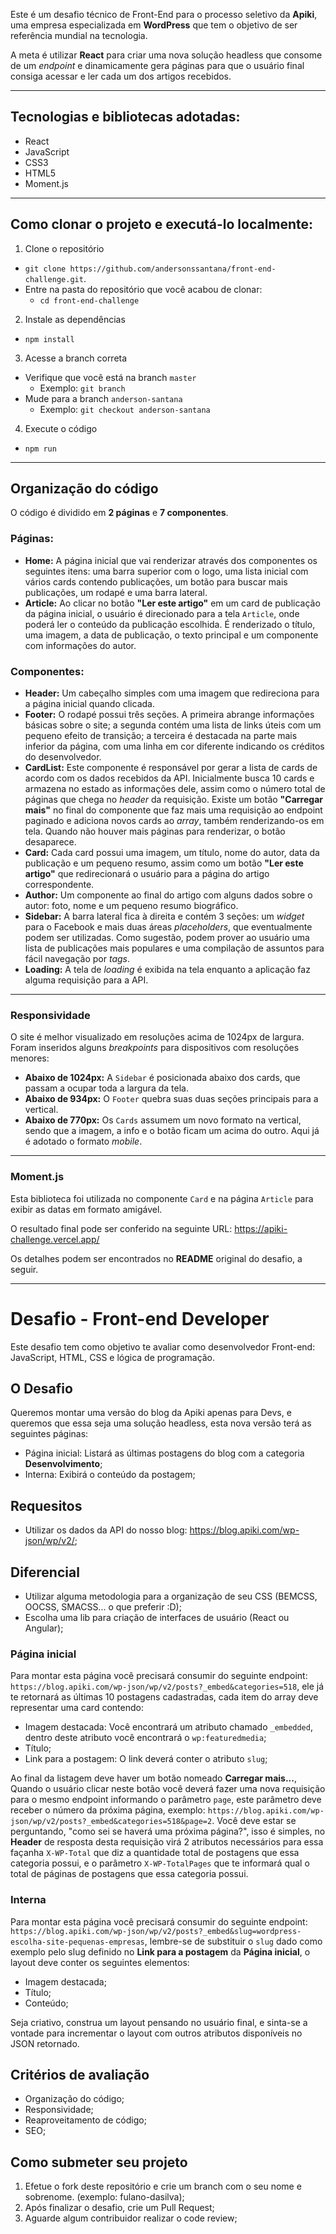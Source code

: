 Este é um desafio técnico de Front-End para o processo seletivo da **Apiki**, uma empresa especializada em **WordPress** que tem o objetivo de ser referência mundial na tecnologia.

A meta é utilizar **React** para criar uma nova solução headless que consome de um *endpoint* e dinamicamente gera páginas para que o usuário final consiga acessar e ler cada um dos artigos recebidos.

---

## Tecnologias e bibliotecas adotadas:
- React
- JavaScript
- CSS3
- HTML5
- Moment.js

---

## Como clonar o projeto e executá-lo localmente:

1. Clone o repositório
  * `git clone https://github.com/andersonssantana/front-end-challenge.git`.
  * Entre na pasta do repositório que você acabou de clonar:
    * `cd front-end-challenge`

2. Instale as dependências
  * `npm install`

3. Acesse a branch correta
  * Verifique que você está na branch `master`
    * Exemplo: `git branch`
  * Mude para a branch `anderson-santana`
    * Exemplo: `git checkout anderson-santana`

4. Execute o código
  * `npm run`

---

## Organização do código

O código é dividido em **2 páginas** e **7 componentes**.

### Páginas:
- **Home:** A página inicial que vai renderizar através dos componentes os seguintes itens: uma barra superior com o logo, uma lista inicial com vários cards contendo publicações, um botão para buscar mais publicações, um rodapé e uma barra lateral.
- **Article:** Ao clicar no botão **"Ler este artigo"** em um card de publicação da página inicial, o usuário é direcionado para a tela `Article`, onde poderá ler o conteúdo da publicação escolhida. É renderizado o título, uma imagem, a data de publicação, o texto principal e um componente com informações do autor.

### Componentes:
- **Header:** Um cabeçalho simples com uma imagem que redireciona para a página inicial quando clicada.
- **Footer:** O rodapé possui três seções. A primeira abrange informações básicas sobre o site; a segunda contém uma lista de links úteis com um pequeno efeito de transição; a terceira é destacada na parte mais inferior da página, com uma linha em cor diferente indicando os créditos do desenvolvedor.
- **CardList:** Este componente é responsável por gerar a lista de cards de acordo com os dados recebidos da API. Inicialmente busca 10 cards e armazena no estado as informações dele, assim como o número total de páginas que chega no *header* da requisição. Existe um botão **"Carregar mais"** no final do componente que faz mais uma requisição ao endpoint paginado e adiciona novos cards ao *array*, também renderizando-os em tela. Quando não houver mais páginas para renderizar, o botão desaparece.
- **Card:** Cada card possui uma imagem, um título, nome do autor, data da publicação e um pequeno resumo, assim como um botão **"Ler este artigo"** que redirecionará o usuário para a página do artigo correspondente.
- **Author:** Um componente ao final do artigo com alguns dados sobre o autor: foto, nome e um pequeno resumo biográfico.
- **Sidebar:** A barra lateral fica à direita e contém 3 seções: um *widget* para o Facebook e mais duas áreas *placeholders*, que eventualmente podem ser utilizadas. Como sugestão, podem prover ao usuário uma lista de publicações mais populares e uma compilação de assuntos para fácil navegação por *tags*.
- **Loading:** A tela de *loading* é exibida na tela enquanto a aplicação faz alguma requisição para a API.

---

### Responsividade
O site é melhor visualizado em resoluções acima de 1024px de largura. Foram inseridos alguns *breakpoints* para dispositivos com resoluções menores:
- **Abaixo de 1024px:** A `Sidebar` é posicionada abaixo dos cards, que passam a ocupar toda a largura da tela.
- **Abaixo de 934px:** O `Footer` quebra suas duas seções principais para a vertical.
- **Abaixo de 770px:** Os `Cards` assumem um novo formato na vertical, sendo que a imagem, a info e o botão ficam um acima do outro. Aqui já é adotado o formato *mobile*.

---

### Moment.js
Esta biblioteca foi utilizada no componente `Card` e na página `Article` para exibir as datas em formato amigável.

O resultado final pode ser conferido na seguinte URL:
https://apiki-challenge.vercel.app/

Os detalhes podem ser encontrados no **README** original do desafio, a seguir.

---

# Desafio - Front-end Developer
Este desafio tem como objetivo te avaliar como desenvolvedor Front-end: JavaScript, HTML, CSS e lógica de programação.

## O Desafio
Queremos montar uma versão do blog da Apiki apenas para Devs, e queremos que essa seja uma solução headless, esta nova versão terá as seguintes páginas: 

- Página inicial: Listará as últimas postagens do blog com a categoria **Desenvolvimento**; 
- Interna: Exibirá o conteúdo da postagem;


## Requesitos
- Utilizar os dados da API do nosso blog: https://blog.apiki.com/wp-json/wp/v2/;

## Diferencial
- Utilizar alguma metodologia para a organização de seu CSS (BEMCSS, OOCSS, SMACSS... o que preferir :D);
- Escolha uma lib para criação de interfaces de usuário (React ou Angular); 

### Página inicial
Para montar esta página você precisará consumir do seguinte endpoint: `https://blog.apiki.com/wp-json/wp/v2/posts?_embed&categories=518`, ele já te retornará as últimas 10 postagens cadastradas, cada item do array deve representar uma card contendo:

- Imagem destacada: Você encontrará um atributo chamado `_embedded`, dentro deste atributo você encontrará o `wp:featuredmedia`;
- Título;
- Link para a postagem: O link deverá conter o atributo `slug`;

Ao final da listagem deve haver um botão nomeado **Carregar mais...**, Quando o usuário clicar neste botão você deverá fazer uma nova requisição para o mesmo endpoint informando o parâmetro `page`, este parâmetro deve receber o número da próxima página, exemplo: `https://blog.apiki.com/wp-json/wp/v2/posts?_embed&categories=518&page=2`. Você deve estar se perguntando, "como sei se haverá uma próxima página?", isso é simples, no **Header** de resposta desta requisição virá 2 atributos necessários para essa façanha `X-WP-Total` que diz a quantidade total de postagens que essa categoria possui, e o parâmetro `X-WP-TotalPages` que te informará qual o total de páginas de postagens que essa categoria possui.

### Interna
Para montar esta página você precisará consumir do seguinte endpoint: `https://blog.apiki.com/wp-json/wp/v2/posts?_embed&slug=wordpress-escolha-site-pequenas-empresas`, lembre-se de substituir o `slug` dado como exemplo pelo slug definido no **Link para a postagem** da **Página inicial**, o layout deve conter os seguintes elementos:

- Imagem destacada;
- Título;
- Conteúdo;

Seja criativo, construa um layout pensando no usuário final, e sinta-se a vontade para incrementar o layout com outros atributos disponíveis no JSON retornado. 

## Critérios de avaliação

- Organização do código;
- Responsividade;
- Reaproveitamento de código;
- SEO;

## Como submeter seu projeto

1. Efetue o fork deste repositório e crie um branch com o seu nome e sobrenome. (exemplo: fulano-dasilva);
1. Após finalizar o desafio, crie um Pull Request;
1. Aguarde algum contribuidor realizar o code review;

